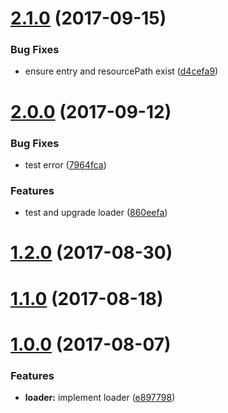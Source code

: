 <a name="2.1.0"></a>
# [2.1.0](https://github.com/motorcyclets/loader/compare/v2.0.0...v2.1.0) (2017-09-15)


### Bug Fixes

* ensure entry and resourcePath exist ([d4cefa9](https://github.com/motorcyclets/loader/commit/d4cefa9))



<a name="2.0.0"></a>
# [2.0.0](https://github.com/motorcyclets/loader/compare/v1.2.0...v2.0.0) (2017-09-12)


### Bug Fixes

* test error ([7964fca](https://github.com/motorcyclets/loader/commit/7964fca))


### Features

* test and upgrade loader ([860eefa](https://github.com/motorcyclets/loader/commit/860eefa))



<a name="1.2.0"></a>
# [1.2.0](https://github.com/motorcyclets/loader/compare/v1.1.0...v1.2.0) (2017-08-30)



<a name="1.1.0"></a>
# [1.1.0](https://github.com/motorcyclets/loader/compare/v1.0.0...v1.1.0) (2017-08-18)



<a name="1.0.0"></a>
# [1.0.0](https://github.com/motorcyclets/loader/compare/e897798...v1.0.0) (2017-08-07)


### Features

* **loader:** implement loader ([e897798](https://github.com/motorcyclets/loader/commit/e897798))



